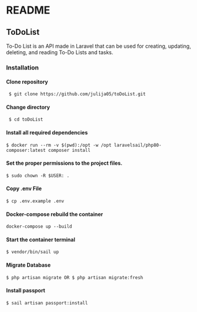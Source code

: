 # README

## ToDoList
To-Do List is an API made in Laravel that can be used for creating, updating, deleting, and reading To-Do Lists and tasks.
### Installation

#### Clone repository

     $ git clone https://github.com/julija05/toDoList.git

#### Change directory

     $ cd toDoList

#### Install all required dependencies

    $ docker run --rm -v $(pwd):/opt -w /opt laravelsail/php80-composer:latest composer install

#### Set the proper permissions to the project files.

    $ sudo chown -R $USER: .

#### Copy .env File

    $ cp .env.example .env

#### Docker-compose rebuild the container

    docker-compose up --build

#### Start the container terminal

    $ vendor/bin/sail up

#### Migrate Database

    $ php artisan migrate OR $ php artisan migrate:fresh

#### Install passport 

    $ sail artisan passport:install

